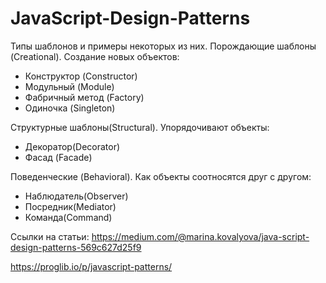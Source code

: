# JavaScript-Design-Patterns

Типы шаблонов и примеры некоторых из них.
Порождающие шаблоны (Creational). Cоздание новых объектов:
 - Конструктор (Constructor)
 - Модульный (Module)
 - Фабричный метод (Factory)
 - Одиночка (Singleton)

Структурные шаблоны(Structural). Упорядочивают объекты:
 - Декоратор(Decorator)
 - Фасад (Facade)

Поведенческие (Behavioral). Как объекты соотносятся друг с другом:
 - Наблюдатель(Observer)
 - Посредник(Mediator)
 - Команда(Command)

Ссылки на статьи:
https://medium.com/@marina.kovalyova/java-script-design-patterns-569c627d25f9

https://proglib.io/p/javascript-patterns/
